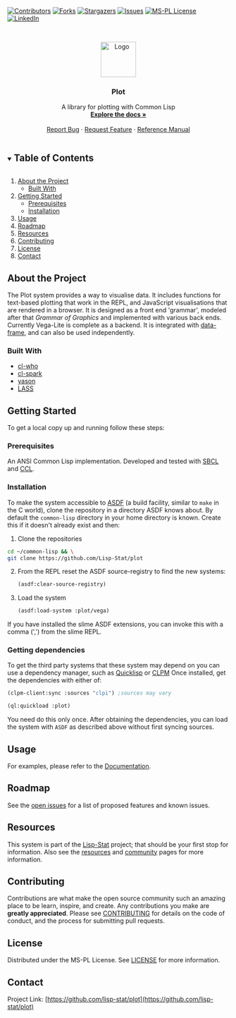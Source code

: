 
<!-- PROJECT SHIELDS -->

[![Contributors][contributors-shield]][contributors-url]
[![Forks][forks-shield]][forks-url]
[![Stargazers][stars-shield]][stars-url]
[![Issues][issues-shield]][issues-url]
[![MS-PL License][license-shield]][license-url]
[![LinkedIn][linkedin-shield]][linkedin-url]



<!-- PROJECT LOGO -->
<br />
<p align="center">
  <a href="https://github.com/lisp-stat/plot">
    <img src="https://lisp-stat.dev/images/stats-image.svg" alt="Logo" width="80" height="80">
  </a>

  <h3 align="center">Plot</h3>

  <p align="center">
	A library for plotting with Common Lisp
	<br />
    <a href="https://lisp-stat.dev/docs/manuals/plot"><strong>Explore the docs »</strong></a>
    <br />
    <br />
    <a href="https://github.com/lisp-stat/plot/issues">Report Bug</a>
    ·
    <a href="https://github.com/lisp-stat/plot/issues">Request Feature</a>
    ·
    <a href="https://lisp-stat.github.io/plot/">Reference Manual</a>
  </p>
</p>



<!-- TABLE OF CONTENTS -->
<details open="open">
  <summary><h2 style="display: inline-block">Table of Contents</h2></summary>
  <ol>
    <li>
      <a href="#about-the-project">About the Project</a>
      <ul>
        <li><a href="#built-with">Built With</a></li>
      </ul>
    </li>
    <li>
      <a href="#getting-started">Getting Started</a>
      <ul>
        <li><a href="#prerequisites">Prerequisites</a></li>
        <li><a href="#installation">Installation</a></li>
      </ul>
    </li>
    <li><a href="#usage">Usage</a></li>
    <li><a href="#roadmap">Roadmap</a></li>
	<li><a href="#resources">Resources</a></li>
    <li><a href="#contributing">Contributing</a></li>
    <li><a href="#license">License</a></li>
    <li><a href="#contact">Contact</a></li>
  </ol>
</details>



<!-- ABOUT THE PROJECT -->
## About the Project

  The Plot system provides a way to visualise data.  It includes
  functions for text-based plotting that work in the REPL, and
  JavaScript visualisations that are rendered in a browser.  It is
  designed as a front end 'grammar', modeled after that _Grammar of
  Graphics_ and implemented with various back ends.  Currently
  Vega-Lite is complete as a backend.  It is integrated with
  [data-frame](https://github.com/Lisp-Stat/data-frame), and can also
  be used independently.


### Built With

* [cl-who](https://github.com/edicl/cl-who)
* [cl-spark](https://github.com/tkych/cl-spark)
* [yason](https://phmarek.github.io/yason/)
* [LASS](https://github.com/Shinmera/LASS)


<!-- GETTING STARTED -->
## Getting Started

To get a local copy up and running follow these steps:

### Prerequisites

An ANSI Common Lisp implementation. Developed and tested with
[SBCL](https://www.sbcl.org/) and
[CCL](https://github.com/Clozure/ccl).

### Installation

To make the system accessible to [ASDF](https://common-lisp.net/project/asdf/) (a build facility, similar to `make` in the C world), clone the repository in a directory ASDF knows about.  By default the `common-lisp` directory in your home directory is known. Create this if it doesn't already exist and then:

1. Clone the repositories
```sh
cd ~/common-lisp && \
git clone https://github.com/Lisp-Stat/plot
```

2. From the REPL reset the ASDF source-registry to find the new systems:
   ```lisp
   (asdf:clear-source-registry)
   ```
3. Load the system
   ```lisp
   (asdf:load-system :plot/vega)
   ```

If you have installed the slime ASDF extensions, you can invoke this
with a comma (',') from the slime REPL.

### Getting dependencies

To get the third party systems that these system may depend on you can use a dependency manager, such as [Quicklisp](https://www.quicklisp.org/beta/) or [CLPM](https://www.clpm.dev/) Once installed, get the dependencies with either of:

```lisp
(clpm-client:sync :sources "clpi") ;sources may vary
```

```lisp
(ql:quickload :plot)
```

You need do this only once. After obtaining the dependencies, you can
load the system with `ASDF` as described above without first syncing
sources.

<!-- USAGE EXAMPLES -->
## Usage

For examples, please refer to the
[Documentation](https://lisp-stat.dev/docs/plot/plotting).


<!-- ROADMAP -->
## Roadmap

See the [open issues](https://github.com/lisp-stat/plot/issues) for a list of proposed features and known issues.

## Resources

This system is part of the [Lisp-Stat](https://lisp-stat.dev/)
project; that should be your first stop for information. Also see the
[resources](https://lisp-stat.dev/resources) and
[community](https://lisp-stat.dev/community) pages for more
information.

<!-- CONTRIBUTING -->
## Contributing

Contributions are what make the open source community such an amazing place to be learn, inspire, and create. Any contributions you make are **greatly appreciated**. Please see [CONTRIBUTING](CONTRIBUTING.md) for details on the code of conduct, and the process for submitting pull requests.

<!-- LICENSE -->
## License

Distributed under the MS-PL License. See [LICENSE](LICENSE) for more information.


<!-- CONTACT -->
## Contact

Project Link: [https://github.com/lisp-stat/plot](https://github.com/lisp-stat/plot)



<!-- MARKDOWN LINKS & IMAGES -->
<!-- https://www.markdownguide.org/basic-syntax/#reference-style-links -->
[contributors-shield]: https://img.shields.io/github/contributors/lisp-stat/plot.svg?style=for-the-badge
[contributors-url]: https://github.com/lisp-stat/plot/graphs/contributors
[forks-shield]: https://img.shields.io/github/forks/lisp-stat/plot.svg?style=for-the-badge
[forks-url]: https://github.com/lisp-stat/plot/network/members
[stars-shield]: https://img.shields.io/github/stars/lisp-stat/plot.svg?style=for-the-badge
[stars-url]: https://github.com/lisp-stat/plot/stargazers
[issues-shield]: https://img.shields.io/github/issues/lisp-stat/plot.svg?style=for-the-badge
[issues-url]: https://github.com/lisp-stat/plot/issues
[license-shield]: https://img.shields.io/github/license/lisp-stat/plot.svg?style=for-the-badge
[license-url]: https://github.com/lisp-stat/plot/blob/master/LICENSE
[linkedin-shield]: https://img.shields.io/badge/-LinkedIn-black.svg?style=for-the-badge&logo=linkedin&colorB=555
[linkedin-url]: https://www.linkedin.com/company/symbolics/
